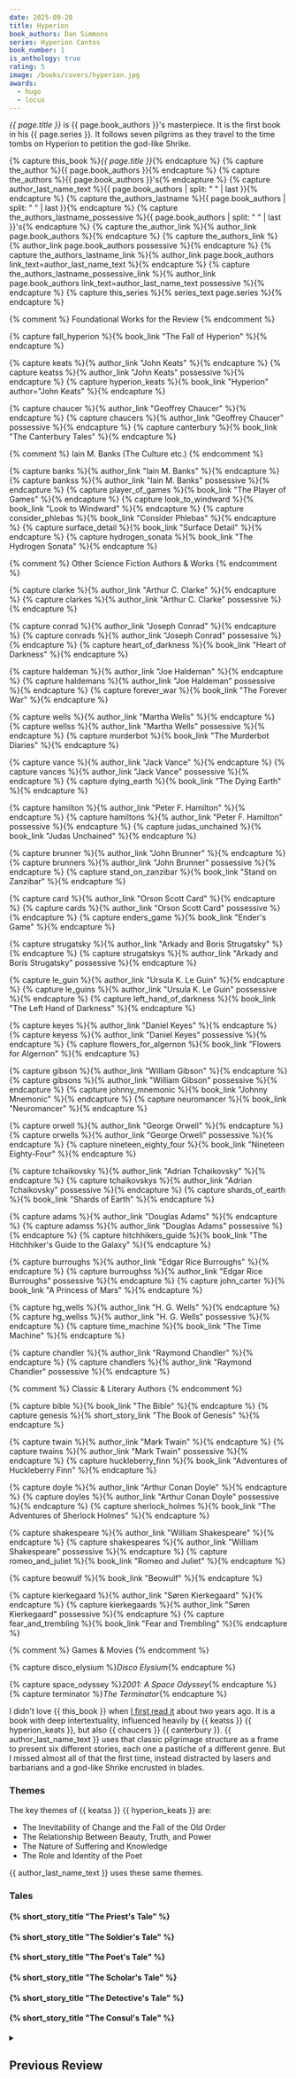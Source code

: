 ```yaml
---
date: 2025-09-20
title: Hyperion
book_authors: Dan Simmons
series: Hyperion Cantos
book_number: 1
is_anthology: true
rating: 5
image: /books/covers/hyperion.jpg
awards:
  - hugo
  - locus
---
```


<cite class="book-title">{{ page.title }}</cite> is <span
class="author-name">{{ page.book_authors }}</span>'s masterpiece. It is the
first book in his <span class="book-series">{{ page.series }}</span>. It
follows seven pilgrims as they travel to the time tombs on Hyperion to
petition the god-like Shrike.

{% capture this_book %}<cite class="book-title">{{ page.title }}</cite>{% endcapture %}
{% capture the_author %}<span class="author-name">{{ page.book_authors }}</span>{% endcapture %}
{% capture the_authors %}<span class="author-name">{{ page.book_authors }}</span>'s{% endcapture %}
{% capture author_last_name_text %}{{ page.book_authors | split: " " | last }}{% endcapture %}
{% capture the_authors_lastname %}<span class="author-name">{{ page.book_authors | split: " " | last }}</span>{% endcapture %}
{% capture the_authors_lastname_possessive %}<span class="author-name">{{ page.book_authors | split: " " | last }}</span>'s{% endcapture %}
{% capture the_author_link %}{% author_link page.book_authors %}{% endcapture %}
{% capture the_authors_link %}{% author_link page.book_authors possessive %}{% endcapture %}
{% capture the_authors_lastname_link %}{% author_link page.book_authors link_text=author_last_name_text %}{% endcapture %}
{% capture the_authors_lastname_possessive_link %}{% author_link page.book_authors link_text=author_last_name_text possessive %}{% endcapture %}
{% capture this_series %}{% series_text page.series %}{% endcapture %}

{% comment %} Foundational Works for the Review {% endcomment %}

{% capture fall_hyperion %}{% book_link "The Fall of Hyperion" %}{% endcapture %}

{% capture keats %}{% author_link "John Keats" %}{% endcapture %}
{% capture keatss %}{% author_link "John Keats" possessive %}{% endcapture %}
{% capture hyperion_keats %}{% book_link "Hyperion" author="John Keats" %}{% endcapture %}

{% capture chaucer %}{% author_link "Geoffrey Chaucer" %}{% endcapture %}
{% capture chaucers %}{% author_link "Geoffrey Chaucer" possessive %}{% endcapture %}
{% capture canterbury %}{% book_link "The Canterbury Tales" %}{% endcapture %}

{% comment %} Iain M. Banks (The Culture etc.) {% endcomment %}

{% capture banks %}{% author_link "Iain M. Banks" %}{% endcapture %}
{% capture bankss %}{% author_link "Iain M. Banks" possessive %}{% endcapture %}
{% capture player_of_games %}{% book_link "The Player of Games" %}{% endcapture %}
{% capture look_to_windward %}{% book_link "Look to Windward" %}{% endcapture %}
{% capture consider_phlebas %}{% book_link "Consider Phlebas" %}{% endcapture %}
{% capture surface_detail %}{% book_link "Surface Detail" %}{% endcapture %}
{% capture hydrogen_sonata %}{% book_link "The Hydrogen Sonata" %}{% endcapture %}

{% comment %} Other Science Fiction Authors & Works {% endcomment %}

{% capture clarke %}{% author_link "Arthur C. Clarke" %}{% endcapture %}
{% capture clarkes %}{% author_link "Arthur C. Clarke" possessive %}{% endcapture %}

{% capture conrad %}{% author_link "Joseph Conrad" %}{% endcapture %}
{% capture conrads %}{% author_link "Joseph Conrad" possessive %}{% endcapture %}
{% capture heart_of_darkness %}{% book_link "Heart of Darkness" %}{% endcapture %}

{% capture haldeman %}{% author_link "Joe Haldeman" %}{% endcapture %}
{% capture haldemans %}{% author_link "Joe Haldeman" possessive %}{% endcapture %}
{% capture forever_war %}{% book_link "The Forever War" %}{% endcapture %}

{% capture wells %}{% author_link "Martha Wells" %}{% endcapture %}
{% capture wellss %}{% author_link "Martha Wells" possessive %}{% endcapture %}
{% capture murderbot %}{% book_link "The Murderbot Diaries" %}{% endcapture %}

{% capture vance %}{% author_link "Jack Vance" %}{% endcapture %}
{% capture vances %}{% author_link "Jack Vance" possessive %}{% endcapture %}
{% capture dying_earth %}{% book_link "The Dying Earth" %}{% endcapture %}

{% capture hamilton %}{% author_link "Peter F. Hamilton" %}{% endcapture %}
{% capture hamiltons %}{% author_link "Peter F. Hamilton" possessive %}{% endcapture %}
{% capture judas_unchained %}{% book_link "Judas Unchained" %}{% endcapture %}

{% capture brunner %}{% author_link "John Brunner" %}{% endcapture %}
{% capture brunners %}{% author_link "John Brunner" possessive %}{% endcapture %}
{% capture stand_on_zanzibar %}{% book_link "Stand on Zanzibar" %}{% endcapture %}

{% capture card %}{% author_link "Orson Scott Card" %}{% endcapture %}
{% capture cards %}{% author_link "Orson Scott Card" possessive %}{% endcapture %}
{% capture enders_game %}{% book_link "Ender's Game" %}{% endcapture %}

{% capture strugatsky %}{% author_link "Arkady and Boris Strugatsky" %}{% endcapture %}
{% capture strugatskys %}{% author_link "Arkady and Boris Strugatsky" possessive %}{% endcapture %}

{% capture le_guin %}{% author_link "Ursula K. Le Guin" %}{% endcapture %}
{% capture le_guins %}{% author_link "Ursula K. Le Guin" possessive %}{% endcapture %}
{% capture left_hand_of_darkness %}{% book_link "The Left Hand of Darkness" %}{% endcapture %}

{% capture keyes %}{% author_link "Daniel Keyes" %}{% endcapture %}
{% capture keyess %}{% author_link "Daniel Keyes" possessive %}{% endcapture %}
{% capture flowers_for_algernon %}{% book_link "Flowers for Algernon" %}{% endcapture %}

{% capture gibson %}{% author_link "William Gibson" %}{% endcapture %}
{% capture gibsons %}{% author_link "William Gibson" possessive %}{% endcapture %}
{% capture johnny_mnemonic %}{% book_link "Johnny Mnemonic" %}{% endcapture %}
{% capture neuromancer %}{% book_link "Neuromancer" %}{% endcapture %}

{% capture orwell %}{% author_link "George Orwell" %}{% endcapture %}
{% capture orwells %}{% author_link "George Orwell" possessive %}{% endcapture %}
{% capture nineteen_eighty_four %}{% book_link "Nineteen Eighty-Four" %}{% endcapture %}

{% capture tchaikovsky %}{% author_link "Adrian Tchaikovsky" %}{% endcapture %}
{% capture tchaikovskys %}{% author_link "Adrian Tchaikovsky" possessive %}{% endcapture %}
{% capture shards_of_earth %}{% book_link "Shards of Earth" %}{% endcapture %}

{% capture adams %}{% author_link "Douglas Adams" %}{% endcapture %}
{% capture adamss %}{% author_link "Douglas Adams" possessive %}{% endcapture %}
{% capture hitchhikers_guide %}{% book_link "The Hitchhiker's Guide to the Galaxy" %}{% endcapture %}

{% capture burroughs %}{% author_link "Edgar Rice Burroughs" %}{% endcapture %}
{% capture burroughss %}{% author_link "Edgar Rice Burroughs" possessive %}{% endcapture %}
{% capture john_carter %}{% book_link "A Princess of Mars" %}{% endcapture %}

{% capture hg_wells %}{% author_link "H. G. Wells" %}{% endcapture %}
{% capture hg_wellss %}{% author_link "H. G. Wells" possessive %}{% endcapture %}
{% capture time_machine %}{% book_link "The Time Machine" %}{% endcapture %}

{% capture chandler %}{% author_link "Raymond Chandler" %}{% endcapture %}
{% capture chandlers %}{% author_link "Raymond Chandler" possessive %}{% endcapture %}

{% comment %} Classic & Literary Authors {% endcomment %}

{% capture bible %}{% book_link "The Bible" %}{% endcapture %}
{% capture genesis %}{% short_story_link "The Book of Genesis" %}{% endcapture %}

{% capture twain %}{% author_link "Mark Twain" %}{% endcapture %}
{% capture twains %}{% author_link "Mark Twain" possessive %}{% endcapture %}
{% capture huckleberry_finn %}{% book_link "Adventures of Huckleberry Finn" %}{% endcapture %}

{% capture doyle %}{% author_link "Arthur Conan Doyle" %}{% endcapture %}
{% capture doyles %}{% author_link "Arthur Conan Doyle" possessive %}{% endcapture %}
{% capture sherlock_holmes %}{% book_link "The Adventures of Sherlock Holmes" %}{% endcapture %}

{% capture shakespeare %}{% author_link "William Shakespeare" %}{% endcapture %}
{% capture shakespeares %}{% author_link "William Shakespeare" possessive %}{% endcapture %}
{% capture romeo_and_juliet %}{% book_link "Romeo and Juliet" %}{% endcapture %}

{% capture beowulf %}{% book_link "Beowulf" %}{% endcapture %}

{% capture kierkegaard %}{% author_link "Søren Kierkegaard" %}{% endcapture %}
{% capture kierkegaards %}{% author_link "Søren Kierkegaard" possessive %}{% endcapture %}
{% capture fear_and_trembling %}{% book_link "Fear and Trembling" %}{% endcapture %}

{% comment %} Games & Movies {% endcomment %}

{% capture disco_elysium %}<cite class="game-title">Disco Elysium</cite>{% endcapture %}

{% capture space_odyssey %}<cite class="movie-title">2001: A Space Odyssey</cite>{% endcapture %}
{% capture terminator %}<cite class="movie-title">The Terminator</cite>{% endcapture %}

I didn't love {{ this_book }} when [I first read it][first_read] about two
years ago. It is a book with deep intertextuality, influenced heavily by {{
keatss }} {{ hyperion_keats }}, but also {{ chaucers }} {{ canterbury }}. {{
author_last_name_text }} uses that classic pilgrimage structure as a frame to
present six different stories, each one a pastiche of a different genre. But I
missed almost all of that the first time, instead distracted by lasers and
barbarians and a god-like Shrike encrusted in blades.

[first_read]: #previous-review

### Themes

The key themes of {{ keatss }} {{ hyperion_keats }} are:

- The Inevitability of Change and the Fall of the Old Order
- The Relationship Between Beauty, Truth, and Power
- The Nature of Suffering and Knowledge
- The Role and Identity of the Poet

{{ author_last_name_text }} uses these same themes.

### Tales

#### {% short_story_title "The Priest's Tale" %}

#### {% short_story_title "The Soldier's Tale" %}

#### {% short_story_title "The Poet's Tale" %}

#### {% short_story_title "The Scholar's Tale" %}

#### {% short_story_title "The Detective's Tale" %}

#### {% short_story_title "The Consul's Tale" %}

<details markdown="1">
  <summary>
    <h2 class="book-review-headline">Previous Review</h2>
  </summary>
{% rating_stars 4 %}

{% comment %}
Previous rating and date
date: 2023-10-17
rating: 4
{% endcomment %}

{{ this_book }} was not at all the book I expected. To give you an idea of how
much I misjudged it, about a third of the way through I would have rated it
two stars and almost put it down, about two-thirds of the way through I was
solidly at three stars, and by the end I was up to four. It was not the
all-time great I was promised, but it was very good.

{% comment %}TODO: How do we link to Hyperion by Keats?{% endcomment %}

It is told as the tale of six different pilgrims traveling to the planet
Hyperion to visit the Shrike, a cruel, death-god-like figure. {{ this_book }}
is very much {{ canterbury }} in space. At first the stories seem unconnected,
but as the pilgrims travel and tell their tales we realize they are all
connected, and they reveal a hint at the wider universe that the book takes
place in. The book ends "suddenly" but the sequel, {{ fall_hyperion }}, picks
up right where {{ this_book }} leaves off.

[tales]: https://en.wikipedia.org/wiki/The_Canterbury_Tales

A theme that runs through the book is "the old gods replaced by the new",
based on {{ keatss }} {{ hyperion_keats }} poem about the [Greek Titans
falling to the new Gods of Olympus][titanomachy]. We see this with the Humans
and the AI TechnoCore, the humans and the Ousters (a breakaway post-human
faction), the Scholar and the Old Testament God, and Catholicism and the new
religions.

[titanomachy]: https://en.wikipedia.org/wiki/Titanomachy

### {% short_story_title "The Priest's Tale" %}
{% rating_stars 2 %}

I think this story is supposed to be carried by the mystery, but it didn't
hook me. Not as much a horror story as I assumed halfway through, it's still a
little too far into the genre for me.

### {% short_story_title "The Soldier's Tale" %}
{% rating_stars 5 %}

A story with action, mystery, and our first really good look at both the
Ousters and the Shrike.

### {% short_story_title "The Poet's Tale" %}
{% rating_stars 3 %}

Starts off slow, but the payoff is good. Silenus, the poet, is a spoiled
annoying character, but the way he comes to believe that he has set the Shrike
loose with his writing is exciting.

### {% short_story_title "The Scholar's Tale" %}
{% rating_stars 5 %}

Emotional, heartbreaking. In the Scholar's Tale we learn why Sol Weintraub
brought a two-week old baby---one getting younger all the time---on the deadly
pilgrimage.

### {% short_story_title "The Detective's Tale" %}
{% rating_stars 5 %}

This story gives us a great look at the TechnoCore: the artificial
intelligences that seceded from humanity but are still tightly involved in our
affairs. The story hints that the TechnoCore's three factions---the stables,
the volatiles, and the ultimates---are engineering the coming war over
Hyperion. The end is a bit too 1980s cyberpunk (dodging code phages in the
neon cyberweb!), but the characters and history are compelling.

### {% short_story_title "The Consul's Tale" %}
{% rating_stars 4 %}

The final tale starts off as a love story between a planet-bound woman and a
space-faring man who, because of relativity, ages much slower. But at the very
end the story twists and it becomes a tale of revolution. It explains why and
how the Consul intentionally set the entire Hyperion crisis in motion.
</details>
